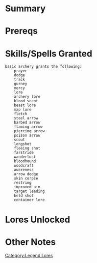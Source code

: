 # Summary

# Prereqs

# Skills/Spells Granted

`basic archery grants the following:`  
`    prayer`  
`    dodge`  
`    track`  
`    gurney`  
`    mercy`  
`    lore`  
`    archery lore`  
`    blood scent`  
`    beast lore`  
`    map lore`  
`    fletch`  
`    steel arrow`  
`    barbed arrow`  
`    flaming arrow`  
`    piercing arrow`  
`    poison arrow`  
`    scout`  
`    longshot`  
`    fleeing shot`  
`    farstride`  
`    wanderlust`  
`    bloodhound`  
`    woodcraft`  
`    awareness`  
`    arrow dodge`  
`    skin corpse`  
`    restring`  
`    improved aim`  
`    target leading`  
`    held shot`  
`    container lore`

# Lores Unlocked

# Other Notes

[Category:Legend Lores](Category:Legend_Lores "wikilink")

